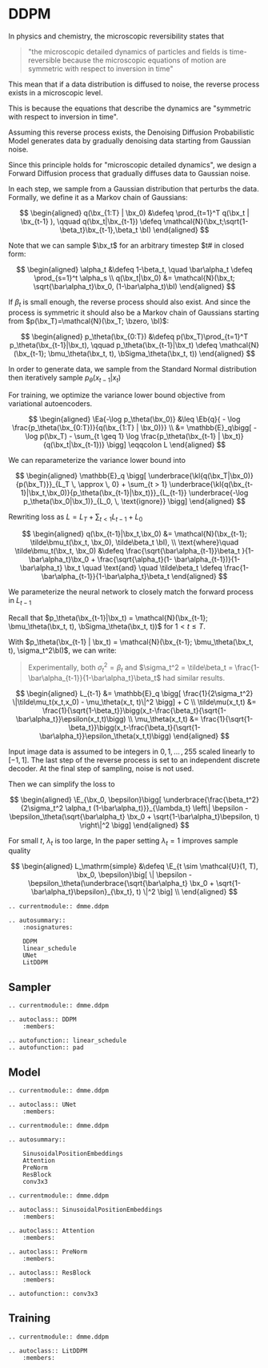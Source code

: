 # DDPM

In physics and chemistry, the microscopic reversibility states that 

> "the microscopic detailed dynamics of particles and fields is time-reversible because the microscopic equations of motion are symmetric with respect to inversion in time"

This mean that if a data distribution is diffused to noise, the reverse process exists in a microscopic level.

This is because the equations that describe the dynamics are "symmetric with respect to inversion in time".

Assuming this reverse process exists, the Denoising Diffusion Probabilistic Model generates data by gradually denoising data starting from Gaussian noise.

Since this principle holds for "microscopic detailed dynamics", we design a Forward Diffusion process that gradually diffuses data to Gaussian noise.

In each step, we sample from a Gaussian distribution that perturbs the data. Formally, we define it as a Markov chain of Gaussians:

$$
\begin{aligned}
q(\bx_{1:T} | \bx_0) &\defeq \prod_{t=1}^T q(\bx_t | \bx_{t-1} ), \qquad 
q(\bx_t|\bx_{t-1}) \defeq \mathcal{N}(\bx_t;\sqrt{1-\beta_t}\bx_{t-1},\beta_t \bI)
\end{aligned}
$$

Note that we can sample $\bx_t$ for an arbitrary timestep $t# in closed form:

$$
\begin{aligned}
\alpha_t &\defeq 1-\beta_t, \quad \bar\alpha_t \defeq \prod_{s=1}^t \alpha_s \\
q(\bx_t|\bx_0) &= \mathcal{N}(\bx_t; \sqrt{\bar\alpha_t}\bx_0, (1-\bar\alpha_t)\bI)
\end{aligned}
$$

If $\beta_t$ is small enough, the reverse process should also exist. And since the process is symmetric it should also be a Markov chain of Gaussians starting from $p(\bx_T)=\mathcal{N}(\bx_T; \bzero, \bI)$:

$$
\begin{aligned}
  p_\theta(\bx_{0:T}) &\defeq p(\bx_T)\prod_{t=1}^T p_\theta(\bx_{t-1}|\bx_t), \qquad 
  p_\theta(\bx_{t-1}|\bx_t) \defeq \mathcal{N}(\bx_{t-1}; \bmu_\theta(\bx_t, t), \bSigma_\theta(\bx_t, t))
\end{aligned}
$$

In order to generate data, we sample from the Standard Normal distribution then iteratively sample $p_\theta(x_{t-1}|x_t)$

For training, we optimize the variance lower bound objective from variational autoencoders.

$$
\begin{aligned}
\Ea{-\log p_\theta(\bx_0)} &\leq \Eb{q}{ - \log \frac{p_\theta(\bx_{0:T})}{q(\bx_{1:T} | \bx_0)}}
  \\
&= \mathbb{E}_q\bigg[ -\log p(\bx_T) - \sum_{t \geq 1} \log \frac{p_\theta(\bx_{t-1} | \bx_t)}{q(\bx_t|\bx_{t-1})} \bigg] \eqqcolon L
\end{aligned}
$$

We can reparameterize the variance lower bound into

$$
\begin{aligned}
\mathbb{E}_q \bigg[ \underbrace{\kl{q(\bx_T|\bx_0)}{p(\bx_T)}}_{L_T \, \approx \, 0} + \sum_{t > 1} \underbrace{\kl{q(\bx_{t-1}|\bx_t,\bx_0)}{p_\theta(\bx_{t-1}|\bx_t)}}_{L_{t-1}} \underbrace{-\log p_\theta(\bx_0|\bx_1)}_{L_0, \, \text{ignore}} \bigg]
\end{aligned}
$$

Rewriting loss as $L = L_T + \sum_{t\lt1}L_{t-1} + L_0$

$$
\begin{aligned}
q(\bx_{t-1}|\bx_t,\bx_0) &=  \mathcal{N}(\bx_{t-1}; \tilde\bmu_t(\bx_t, \bx_0), \tilde\beta_t \bI), \\
\text{where}\quad \tilde\bmu_t(\bx_t, \bx_0) &\defeq \frac{\sqrt{\bar\alpha_{t-1}}\beta_t }{1-\bar\alpha_t}\bx_0 + \frac{\sqrt{\alpha_t}(1- \bar\alpha_{t-1})}{1-\bar\alpha_t} \bx_t \quad \text{and} \quad
\tilde\beta_t \defeq \frac{1-\bar\alpha_{t-1}}{1-\bar\alpha_t}\beta_t
\end{aligned}
$$

We parameterize the neural network to closely match the forward process in $L_{t-1}$

Recall that $p_\theta(\bx_{t-1}|\bx_t) = \mathcal{N}(\bx_{t-1}; \bmu_\theta(\bx_t, t), \bSigma_\theta(\bx_t, t))$ for ${1 \lt t \leq T}$.

With $p_\theta(\bx_{t-1} | \bx_t) = \mathcal{N}(\bx_{t-1}; \bmu_\theta(\bx_t, t), \sigma_t^2\bI)$, we can write:

> Experimentally, both $\sigma_t^2 = \beta_t$ and $\sigma_t^2 = \tilde\beta_t = \frac{1-\bar\alpha_{t-1}}{1-\bar\alpha_t}\beta_t$ had similar results.

$$
\begin{aligned}
  L_{t-1}
   &= \mathbb{E}_q \bigg[ \frac{1}{2\sigma_t^2} \|\tilde\mu_t(x_t,x_0) - \mu_\theta(x_t, t)\|^2 \bigg] + C \\
\tilde\mu(x_t,t) &= \frac{1}{\sqrt{1-\beta_t}}\bigg(x_t-\frac{\beta_t}{\sqrt{1-\bar\alpha_t}}\epsilon(x_t,t)\bigg) \\
\mu_\theta(x_t,t) &= \frac{1}{\sqrt{1-\beta_t}}\bigg(x_t-\frac{\beta_t}{\sqrt{1-\bar\alpha_t}}\epsilon_\theta(x_t,t)\bigg)
\end{aligned}
$$

Input image data is assumed to be integers in ${0, 1, \, ... \, ,255}$ scaled linearly to $[-1, 1]$. The last step of the reverse process is set to an independent discrete decoder. At the final step of sampling, noise is not used.

Then we can simplify the loss to

$$
\begin{aligned}
\E_{\bx_0, \bepsilon}\bigg[ \underbrace{\frac{\beta_t^2}{2\sigma_t^2 \alpha_t (1-\bar\alpha_t)}}_{\lambda_t}  \left\| \bepsilon - \bepsilon_\theta(\sqrt{\bar\alpha_t} \bx_0 + \sqrt{1-\bar\alpha_t}\bepsilon, t) \right\|^2 \bigg]
\end{aligned}
$$

For small $t$, $\lambda_t$ is too large, In the paper setting $\lambda_t = 1$ improves sample quality

$$
\begin{aligned}
 L_\mathrm{simple} &\defeq \E_{t \sim \mathcal{U}(1, T), \bx_0, \bepsilon}\big[ \| \bepsilon - \bepsilon_\theta(\underbrace{\sqrt{\bar\alpha_t} \bx_0 + \sqrt{1-\bar\alpha_t}\bepsilon}_{\bx_t}, t) \|^2 \big] \\
\end{aligned}
$$


```{eval-rst}
.. currentmodule:: dmme.ddpm

.. autosummary::
    :nosignatures:

    DDPM
    linear_schedule
    UNet
    LitDDPM
```

## Sampler

```{eval-rst}
.. currentmodule:: dmme.ddpm

.. autoclass:: DDPM
    :members:

.. autofunction:: linear_schedule
.. autofunction:: pad
```

## Model

```{eval-rst}
.. currentmodule:: dmme.ddpm

.. autoclass:: UNet
    :members:
```

```{eval-rst}
.. currentmodule:: dmme.ddpm

.. autosummary::

    SinusoidalPositionEmbeddings
    Attention
    PreNorm
    ResBlock
    conv3x3
```

```{eval-rst}
.. currentmodule:: dmme.ddpm

.. autoclass:: SinusoidalPositionEmbeddings
    :members:

.. autoclass:: Attention
    :members:

.. autoclass:: PreNorm
    :members:

.. autoclass:: ResBlock
    :members:

.. autofunction:: conv3x3
```

## Training

``` {eval-rst}
.. currentmodule:: dmme.ddpm

.. autoclass:: LitDDPM
    :members:
```
